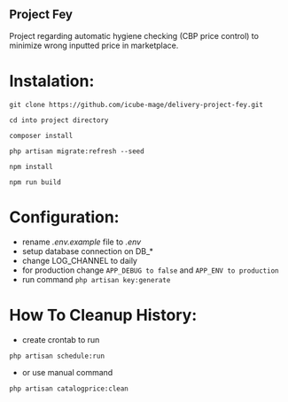 ## Project Fey

Project regarding automatic hygiene checking (CBP price control) to minimize wrong inputted price in marketplace.  

Instalation:
============================================================

    git clone https://github.com/icube-mage/delivery-project-fey.git  

    cd into project directory  

    composer install  

    php artisan migrate:refresh --seed

    npm install

    npm run build

Configuration:
============================================================
* rename *.env.example* file to *.env*
* setup database connection on DB_*
* change LOG_CHANNEL to daily
* for production change 
`APP_DEBUG to false` and `APP_ENV to production`
* run command `php artisan key:generate`


How To Cleanup History:
============================================================
* create crontab to run 
```
php artisan schedule:run
```
* or use manual command 
```
php artisan catalogprice:clean
```

